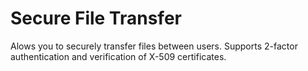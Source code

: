# Secure File Transfer

Alows you to securely transfer files between users. Supports 2-factor
authentication and verification of X-509 certificates.
